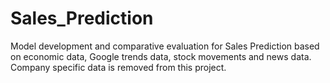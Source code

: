 # Sales_Prediction
Model development and comparative evaluation for Sales Prediction based on economic data, Google trends data, stock movements and news data. Company specific data is removed from this project.
